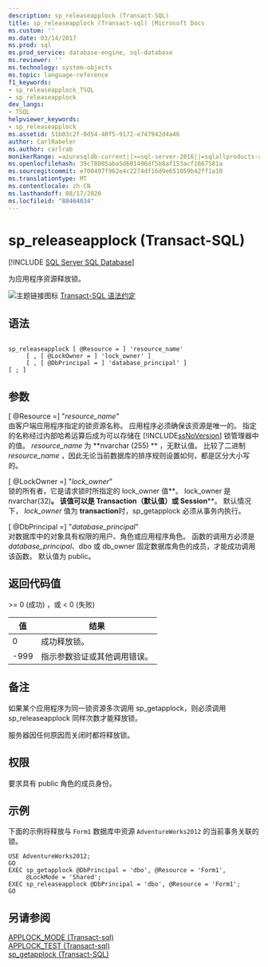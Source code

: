 ```yaml
---
description: sp_releaseapplock (Transact-SQL)
title: sp_releaseapplock (Transact-sql) |Microsoft Docs
ms.custom: ''
ms.date: 03/14/2017
ms.prod: sql
ms.prod_service: database-engine, sql-database
ms.reviewer: ''
ms.technology: system-objects
ms.topic: language-reference
f1_keywords:
- sp_releaseapplock_TSQL
- sp_releaseapplock
dev_langs:
- TSQL
helpviewer_keywords:
- sp_releaseapplock
ms.assetid: 51b03c2f-0d54-40f5-9172-e747942d4a46
author: CarlRabeler
ms.author: carlrab
monikerRange: =azuresqldb-current||>=sql-server-2016||=sqlallproducts-allversions||>=sql-server-linux-2017||=azuresqldb-mi-current
ms.openlocfilehash: 39c78005aba5d601496df5b8af153acf1667581a
ms.sourcegitcommit: e700497f962e4c2274df16d9e651059b42ff1a10
ms.translationtype: MT
ms.contentlocale: zh-CN
ms.lasthandoff: 08/17/2020
ms.locfileid: "88464034"
---
```

# <a name="sp_releaseapplock-transact-sql"></a>sp_releaseapplock (Transact-SQL)
[!INCLUDE [SQL Server SQL Database](../../includes/applies-to-version/sql-asdb.md)]

  为应用程序资源释放锁。  
  
 ![主题链接图标](../../database-engine/configure-windows/media/topic-link.gif "“主题链接”图标") [Transact-SQL 语法约定](../../t-sql/language-elements/transact-sql-syntax-conventions-transact-sql.md)  
  
## <a name="syntax"></a>语法  
  
```  
  
sp_releaseapplock [ @Resource = ] 'resource_name'   
     [ , [ @LockOwner = ] 'lock_owner' ]  
     [ , [ @DbPrincipal = ] 'database_principal' ]  
[ ; ]  
```  
  
## <a name="arguments"></a>参数  
 [ @Resource =] "*resource_name*"  
 由客户端应用程序指定的锁资源名称。 应用程序必须确保该资源是唯一的。 指定的名称经过内部哈希运算后成为可以存储在 [!INCLUDE[ssNoVersion](../../includes/ssnoversion-md.md)] 锁管理器中的值。 *resource_name* 为 **nvarchar (255) ** ，无默认值。 比较了二进制*resource_name* ，因此无论当前数据库的排序规则设置如何，都是区分大小写的。  
  
 [ @LockOwner =] "*lock_owner*"  
 锁的所有者，它是请求锁时所指定的 lock_owner 值**。 lock_owner 是 nvarchar(32)******。 该值可以是 Transaction（默认值）或 Session********。 默认情况下， *lock_owner* 值为 **transaction**时，sp_getapplock 必须从事务内执行。  
  
 [ @DbPrincipal =] "*database_principal*"  
 对数据库中的对象具有权限的用户、角色或应用程序角色。 函数的调用方必须是 *database_principal*、dbo 或 db_owner 固定数据库角色的成员，才能成功调用该函数。 默认值为 public。  
  
## <a name="return-code-values"></a>返回代码值  
 \>= 0 (成功) ，或 < 0 (失败)   
  
|值|结果|  
|-----------|------------|  
|0|成功释放锁。|  
|-999|指示参数验证或其他调用错误。|  
  
## <a name="remarks"></a>备注  
 如果某个应用程序为同一锁资源多次调用 sp_getapplock，则必须调用 sp_releaseapplock 同样次数才能释放锁。  
  
 服务器因任何原因而关闭时都将释放锁。  
  
## <a name="permissions"></a>权限  
 要求具有 public 角色的成员身份。  
  
## <a name="examples"></a>示例  
 下面的示例将释放与 `Form1` 数据库中资源 `AdventureWorks2012` 的当前事务关联的锁。  
  
```  
USE AdventureWorks2012;  
GO  
EXEC sp_getapplock @DbPrincipal = 'dbo', @Resource = 'Form1',   
     @LockMode = 'Shared';  
EXEC sp_releaseapplock @DbPrincipal = 'dbo', @Resource = 'Form1';  
GO  
```  
  
## <a name="see-also"></a>另请参阅  
 [APPLOCK_MODE &#40;Transact-sql&#41;](../../t-sql/functions/applock-mode-transact-sql.md)   
 [APPLOCK_TEST &#40;Transact-sql&#41;](../../t-sql/functions/applock-test-transact-sql.md)   
 [sp_getapplock (Transact-SQL)](../../relational-databases/system-stored-procedures/sp-getapplock-transact-sql.md)  
  
  
